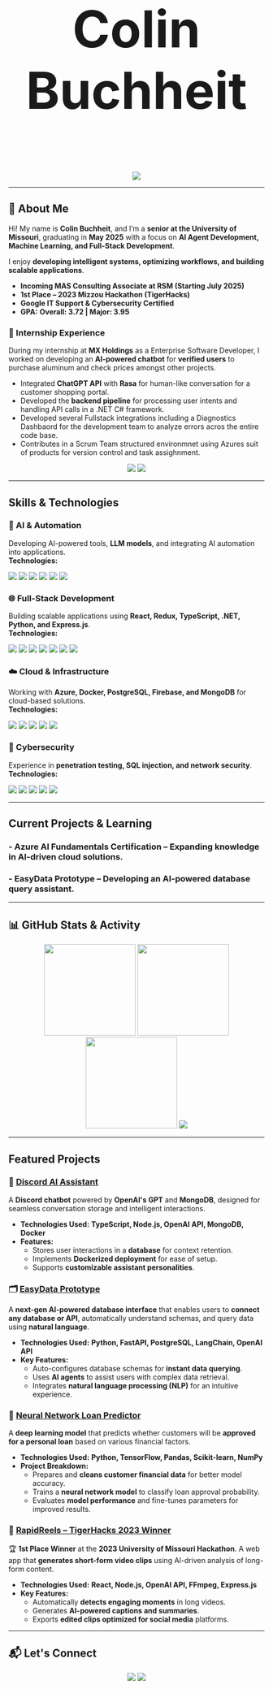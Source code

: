 <p align="center" style="font-size: 100px; font-weight: bold;">
  Colin Buchheit
</p>


<p align="center">
  <img src="https://readme-typing-svg.herokuapp.com?font=Fira+Code&size=22&pause=1000&color=32CD32&width=600&lines=AI+Agent+Dev+%7C+Full-Stack+Dev+%7C+Cybersecurity+Enthusiast;Automating+Processes+%7C+Building+Scalably">
</p>

---

## **👋 About Me**  
Hi! My name is **Colin Buchheit**, and I’m a **senior at the University of Missouri**, graduating in **May 2025** with a focus on **AI Agent Development, Machine Learning, and Full-Stack Development**.  

I enjoy **developing intelligent systems, optimizing workflows, and building scalable applications**.  

- **Incoming MAS Consulting Associate at RSM (Starting July 2025)**  
- **1st Place – 2023 Mizzou Hackathon (TigerHacks)**  
- **Google IT Support & Cybersecurity Certified**  
- **GPA:** **Overall: 3.72 | Major: 3.95**  

### **💼 Internship Experience**  
During my internship at **MX Holdings** as a Enterprise Software Developer, I worked on developing an **AI-powered chatbot** for **verified users** to purchase aluminum and check prices amongst other projects.  
- Integrated **ChatGPT API** with **Rasa** for human-like conversation for a customer shopping portal.  
- Developed the **backend pipeline** for processing user intents and handling API calls in a .NET C# framework.  
- Developed several Fullstack integrations including a Diagnostics Dashbaord for the development team to analyze errors acros the entire code base.  
- Contributes in a Scrum Team structured environmnet using Azures suit of products for version control and task assighnment.   

<p align="center">
  <a href="https://colinbuchheit.com"><img src="https://img.shields.io/badge/Website-Visit-lightgrey?style=for-the-badge&logo=googlechrome"></a>
  <a href="https://www.linkedin.com/in/colin-buchheit-02a3aa22b/"><img src="https://img.shields.io/badge/LinkedIn-Connect-blue?style=for-the-badge&logo=linkedin"></a>
</p>

---

## **Skills & Technologies**  

### 🧠 AI & Automation  
Developing AI-powered tools, **LLM models**, and integrating AI automation into applications.  
**Technologies:**  
<p align="left">
  <img src="https://img.shields.io/badge/Python-3776AB?style=for-the-badge&logo=python&logoColor=white"/>
  <img src="https://img.shields.io/badge/OpenAI-412991?style=for-the-badge&logo=openai&logoColor=white"/>
  <img src="https://img.shields.io/badge/Pandas-150458?style=for-the-badge&logo=pandas&logoColor=white"/>
  <img src="https://img.shields.io/badge/CrewAI-000000?style=for-the-badge"/>
  <img src="https://img.shields.io/badge/Claude_AI-FFB000?style=for-the-badge"/>
  <img src="https://img.shields.io/badge/LangChain-ffb400?style=for-the-badge"/>
</p>



### 🌐 Full-Stack Development  
Building scalable applications using **React, Redux, TypeScript, .NET, Python, and Express.js**.  
**Technologies:**  
<p align="left">
  <img src="https://img.shields.io/badge/React-61DAFB?style=for-the-badge&logo=react&logoColor=black"/>
  <img src="https://img.shields.io/badge/Redux-764ABC?style=for-the-badge&logo=redux&logoColor=white"/>
  <img src="https://img.shields.io/badge/C%23-239120?style=for-the-badge&logo=c-sharp&logoColor=white"/>
  <img src="https://img.shields.io/badge/TypeScript-007ACC?style=for-the-badge&logo=typescript&logoColor=white"/>
  <img src="https://img.shields.io/badge/Node.js-339933?style=for-the-badge&logo=node-dot-js&logoColor=white"/>
  <img src="https://img.shields.io/badge/Express.js-000000?style=for-the-badge&logo=express&logoColor=white"/>
  <img src="https://img.shields.io/badge/HTML5-E34F26?style=for-the-badge&logo=html5&logoColor=white"/>
</p>


### ☁️ Cloud & Infrastructure  
Working with **Azure, Docker, PostgreSQL, Firebase, and MongoDB** for cloud-based solutions.  
**Technologies:**  
<p align="left">
  <img src="https://img.shields.io/badge/Azure-0089D6?style=for-the-badge&logo=microsoft-azure&logoColor=white"/>
  <img src="https://img.shields.io/badge/Docker-2496ED?style=for-the-badge&logo=docker&logoColor=white"/>
  <img src="https://img.shields.io/badge/PostgreSQL-336791?style=for-the-badge&logo=postgresql&logoColor=white"/>
  <img src="https://img.shields.io/badge/MongoDB-47A248?style=for-the-badge&logo=mongodb&logoColor=white"/>
  <img src="https://img.shields.io/badge/Firebase-FFCA28?style=for-the-badge&logo=firebase&logoColor=black"/>
</p>


### 🔐 Cybersecurity  
Experience in **penetration testing, SQL injection, and network security**.  
**Technologies:**  
<p align="left">
  <img src="https://img.shields.io/badge/Ubuntu-E95420?style=for-the-badge&logo=ubuntu&logoColor=white"/>
  <img src="https://img.shields.io/badge/Arch_Linux-1793D1?style=for-the-badge&logo=arch-linux&logoColor=white"/>
  <img src="https://img.shields.io/badge/Kali_Linux-557C94?style=for-the-badge&logo=kalilinux&logoColor=white"/>
  <img src="https://img.shields.io/badge/Wireshark-1679A7?style=for-the-badge&logo=wireshark&logoColor=white"/>
  <img src="https://img.shields.io/badge/Burp_Suite-FF8000?style=for-the-badge"/>
</p>

----
## **Current Projects & Learning**  
### -  **Azure AI Fundamentals Certification** – Expanding knowledge in AI-driven cloud solutions.  
### -  **EasyData Prototype** – Developing an **AI-powered database query assistant**.  

---

## **📊 GitHub Stats & Activity**
<p align="center">
  <img src="https://github-readme-stats.vercel.app/api?username=ColinBuchheit&show_icons=true&theme=radical" height="180px"/>
  <img src="https://streak-stats.demolab.com/?user=ColinBuchheit&theme=radical" height="180px"/>  <img src="https://github-readme-stats.vercel.app/api/top-langs/?username=ColinBuchheit&layout=compact&theme=radical"height="180px" />
  <img src="https://github-profile-trophy.vercel.app/?username=ColinBuchheit&theme=gruvbox&margin-w=15&column=8"/>


</p>



---

## **Featured Projects**
### **🤖 [Discord AI Assistant](https://github.com/ColinBuchheit/DiscordAIAssistant)**
A **Discord chatbot** powered by **OpenAI's GPT** and **MongoDB**, designed for seamless conversation storage and intelligent interactions.  
- **Technologies Used:** **TypeScript, Node.js, OpenAI API, MongoDB, Docker**  
- **Features:**  
  - Stores user interactions in a **database** for context retention.  
  - Implements **Dockerized deployment** for ease of setup.  
  - Supports **customizable assistant personalities**.  

### **🗂️ [EasyData Prototype](https://github.com/ColinBuchheit/EasyData_Prototytpe)**
A **next-gen AI-powered database interface** that enables users to **connect any database or API**, automatically understand schemas, and query data using **natural language**.  
- **Technologies Used:** **Python, FastAPI, PostgreSQL, LangChain, OpenAI API**  
- **Key Features:**  
  - Auto-configures database schemas for **instant data querying**.  
  - Uses **AI agents** to assist users with complex data retrieval.  
  - Integrates **natural language processing (NLP)** for an intuitive experience.  

### **🔬 [Neural Network Loan Predictor](https://github.com/ColinBuchheit/Neural_Network)**
A **deep learning model** that predicts whether customers will be **approved for a personal loan** based on various financial factors.  
- **Technologies Used:** **Python, TensorFlow, Pandas, Scikit-learn, NumPy**  
- **Project Breakdown:**  
  - Prepares and **cleans customer financial data** for better model accuracy.  
  - Trains a **neural network model** to classify loan approval probability.  
  - Evaluates **model performance** and fine-tunes parameters for improved results.  


### **🎥 [RapidReels – TigerHacks 2023 Winner](https://github.com/ZackMurry/tigerhacks-2023)**
🏆 **1st Place Winner** at the **2023 University of Missouri Hackathon**. A web app that **generates short-form video clips** using AI-driven analysis of long-form content.  
- **Technologies Used:** **React, Node.js, OpenAI API, FFmpeg, Express.js**  
- **Key Features:**  
  - Automatically **detects engaging moments** in long videos.  
  - Generates **AI-powered captions and summaries**.  
  - Exports **edited clips optimized for social media** platforms. 
 

---

## **📬 Let's Connect**
<p align="center">
  <a href="https://colinbuchheit.com"><img src="https://img.shields.io/badge/Website-Visit-lightgrey?style=for-the-badge&logo=googlechrome"></a>
  <a href="https://www.linkedin.com/in/colin-buchheit-02a3aa22b/"><img src="https://img.shields.io/badge/LinkedIn-Connect-blue?style=for-the-badge&logo=linkedin"></a>
</p>
